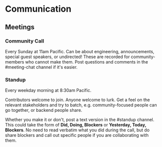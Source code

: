 # Communication

## Meetings

### Community Call

Every Sunday at 11am Pacific. Can be about engineering, announcements, special guest speakers, or undirected! These are recorded for community-members who cannot make them. Post questions and comments in the \#meeting-chat channel if it's easier.

### Standup

Every weekday morning at 8:30am Pacific.

Contributors welcome to join. Anyone welcome to lurk. Get a feel on the relevant stakeholders and try to batch, e.g.  community-focused people can go together, or backend people share.

Whether you make it or don't, post a text version in the \#standup channel. This could take the form of **Did, Doing, Blockers** or **Yesterday, Today, Blockers**. No need to read verbatim what you did during the call, but do share blockers and call out specific people if you are collaborating with them.

